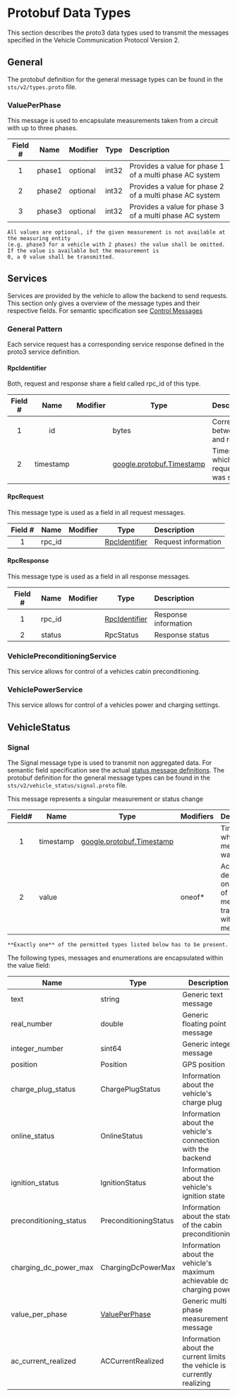 # Protobuf Data Types

This section describes the proto3 data types used to transmit the messages specified in the Vehicle Communication
Protocol Version 2.

## General

The protobuf definition for the general message types can be found in the `sts/v2/types.proto` file.

### ValuePerPhase

This message is used to encapsulate measurements taken from a circuit with up to three phases.

| Field # |  Name  | Modifier | Type  | Description                                             |
| :-----: | :----: | -------- | ----- | :------------------------------------------------------ |
|    1    | phase1 | optional | int32 | Provides a value for phase 1 of a multi phase AC system |
|    2    | phase2 | optional | int32 | Provides a value for phase 2 of a multi phase AC system |
|    3    | phase3 | optional | int32 | Provides a value for phase 3 of a multi phase AC system |

```admonish info
All values are optional, if the given measurement is not available at the measuring entity
(e.g. phase3 for a vehicle with 2 phases) the value shall be omitted. If the value is available but the measurement is
0, a 0 value shall be transmitted.
```

## Services

Services are provided by the vehicle to allow the backend to send requests.
This section only gives a overview of the message types and their respective fields.
For semantic specification see [Control Messages](messages/control/)

### General Pattern

Each service request has a corresponding service response defined in the proto3 service definition.

#### RpcIdentifier

Both, request and response share a field called rpc_id of this type.

| Field # |   Name    | Modifier | Type                           | Description                                      |
| :-----: | :-------: | -------- | ------------------------------ | :----------------------------------------------- |
|    1    |    id     |          | bytes                          | Correlation Id between request and response      |
|    2    | timestamp |          | [google.protobuf.Timestamp][1] | Timestamp at which the request/response was sent |

#### RpcRequest

This message type is used as a field in all request messages.

| Field # |  Name  | Modifier | Type               | Description         |
| :-----: | :----: | -------- | ------------------ | :------------------ |
|    1    | rpc_id |          | [RpcIdentifier][3] | Request information |

#### RpcResponse

This message type is used as a field in all response messages.

| Field # |  Name  | Modifier | Type               | Description          |
| :-----: | :----: | -------- | ------------------ | :------------------- |
|    1    | rpc_id |          | [RpcIdentifier][3] | Response information |
|    2    | status |          | RpcStatus          | Response status      |

### VehiclePreconditioningService

This service allows for control of a vehicles cabin preconditioning.

### VehiclePowerService

This service allows for control of a vehicles power and charging settings.

## VehicleStatus

### Signal

The Signal message type is used to transmit non aggregated data.
For semantic field specification see the actual [status message definitions](messages/status.md).
The protobuf definition for the general message types can be found in the `sts/v2/vehicle_status/signal.proto` file.

This message represents a singular measurement or status change

| Field# | Name      | Type                           | Modifiers | Description                                                                      |
| :----: | --------- | ------------------------------ | --------- | :------------------------------------------------------------------------------- |
|   1    | timestamp | [google.protobuf.Timestamp][1] |           | Timestamp at which the measurement was taken                                     |
|   2    | value     |                                | oneof*    | Actual type dependent on the type of measurement transmitted within this message |

```admonish info
**Exactly one** of the permitted types listed below has to be present.
```

The following types, messages and enumerations are encapsulated within the value field:

| Name                   | Type                  | Description                                                             |
| ---------------------- | --------------------- | ----------------------------------------------------------------------- |
| text                   | string                | Generic text message                                                    |
| real_number            | double                | Generic floating point message                                          |
| integer_number         | sint64                | Generic integer message                                                 |
| position               | Position              | GPS position                                                            |
| charge_plug_status     | ChargePlugStatus      | Information about the vehicle's charge plug                             |
| online_status          | OnlineStatus          | Information about the vehicle's connection with the backend             |
| ignition_status        | IgnitionStatus        | Information about the vehicle's ignition state                          |
| preconditioning_status | PreconditioningStatus | Information about the state of the cabin preconditioning                |
| charging_dc_power_max  | ChargingDcPowerMax    | Information about the vehicle's maximum achievable dc charging power    |
| value_per_phase        | [ValuePerPhase][2]    | Generic multi phase measurement message                                 |
| ac_current_realized    | ACCurrentRealized     | Information about the current limits the vehicle is currently realizing |

[1]: https://developers.google.com/protocol-buffers/docs/reference/google.protobuf#google.protobuf.Timestamp
[2]: #valueperphase
[3]: #rpcidentifier
